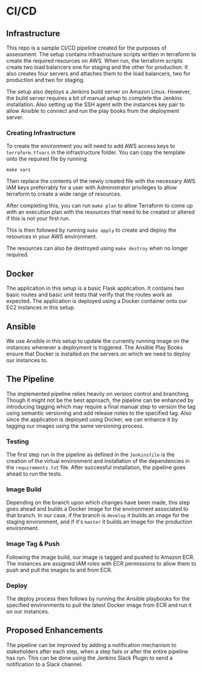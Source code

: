 #  CI/CD
## Infrastructure
This repo is a sample CI/CD pipeline created for the purposes of assessment. The setup contains infrastructure scripts written in terraform to create the required resources on AWS. When run, the terraform scripts create two load balancers one for staging and the other for production. It also creates four servers and attaches them to the load balancers, two for production and two for staging.

The setup also deploys a Jenkins build server on Amazon Linux. However, the build server requires a bit of manual setup to complete the Jenkins installation. Also setting up the SSH agent with the instances key pair to allow Ansible to connect and run the play books from the deployment server.

### Creating Infrastructure
To create the environment you will need to add AWS access keys to `terraform.tfvars` in the infrastructure folder. You can copy the template onto the required file by running:
```
make vars
```
Then replace the contents of the newly created file with the necessary AWS IAM keys preferrably for a user with Administrator privileges to allow terraform to create a wide range of resources.

After completing this, you can run `make plan` to allow Terraform to come up with an execution plan with the resources that need to be created or altered if this is not your first run.

This is then followed by running `make apply` to create and deploy the resources in your AWS environment.

The resources can also be destroyed using `make destroy` when no longer required.

## Docker
The application in this setup is a basic Flask application. It contains two basic routes and basic unit tests that verify that the routes work as expected. The application is deployed using a Docker container onto our EC2 instances in this setup.

## Ansible
We use Ansible in this setup to update the currently running image on the instances whenever a deployment is triggered. The Ansible Play Books ensure that Docker is installed on the servers on which we need to deploy our instances to.

## The Pipeline
The implemented pipeline relies heavily on version control and branching. Though it might not be the best approach, the pipeline can be enhanced by introducing tagging which may require a final manual step to version the tag using semantic versioning and add release notes to the specified tag. Also since the application is deployed using Docker, we can enhance it by tagging our images using the same versioning process.

### Testing
The first step run in the pipeline as defined in the `Jenkinsfile` is the creation of the virtual environment and installation of the dependencies in the `requirements.txt` file. After successful installation, the pipeline goes ahead to run the tests.

### Image Build
Depending on the branch upon which changes have been made, this step goes ahead and builds a Docker image for the environment associated to that branch. In our case, if the branch is `develop` it builds an image for the staging environment, and if it's `master` it builds an image for the production environment.

### Image Tag & Push
Following the image build, our image is tagged and pushed to Amazon ECR. The instances are assigned IAM roles with ECR permissions to allow them to push and pull the images to and from ECR.

### Deploy
The deploy process then follows by running the Ansible playbooks for the specified environments to pull the latest Docker image from ECR and run it on our instances.

## Proposed Enhancements
The pipeline can be improved by adding a notification mechanism to stakeholders after each step, when a step fails or after the entire pipeline has run. This can be done using the Jenkins Slack Plugin to send a notification to a Slack channel.
